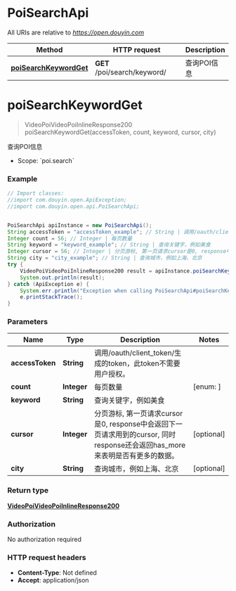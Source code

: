 # PoiSearchApi

All URIs are relative to *https://open.douyin.com*

Method | HTTP request | Description
------------- | ------------- | -------------
[**poiSearchKeywordGet**](PoiSearchApi.md#poiSearchKeywordGet) | **GET** /poi/search/keyword/ | 查询POI信息

<a name="poiSearchKeywordGet"></a>
# **poiSearchKeywordGet**
> VideoPoiVideoPoiInlineResponse200 poiSearchKeywordGet(accessToken, count, keyword, cursor, city)

查询POI信息

* Scope: &#x60;poi.search&#x60; 

### Example
```java
// Import classes:
//import com.douyin.open.ApiException;
//import com.douyin.open.api.PoiSearchApi;


PoiSearchApi apiInstance = new PoiSearchApi();
String accessToken = "accessToken_example"; // String | 调用/oauth/client_token/生成的token，此token不需要用户授权。
Integer count = 56; // Integer | 每页数量
String keyword = "keyword_example"; // String | 查询关键字，例如美食
Integer cursor = 56; // Integer | 分页游标, 第一页请求cursor是0, response中会返回下一页请求用到的cursor, 同时response还会返回has_more来表明是否有更多的数据。
String city = "city_example"; // String | 查询城市，例如上海、北京
try {
    VideoPoiVideoPoiInlineResponse200 result = apiInstance.poiSearchKeywordGet(accessToken, count, keyword, cursor, city);
    System.out.println(result);
} catch (ApiException e) {
    System.err.println("Exception when calling PoiSearchApi#poiSearchKeywordGet");
    e.printStackTrace();
}
```

### Parameters

Name | Type | Description  | Notes
------------- | ------------- | ------------- | -------------
 **accessToken** | **String**| 调用/oauth/client_token/生成的token，此token不需要用户授权。 |
 **count** | **Integer**| 每页数量 | [enum: ]
 **keyword** | **String**| 查询关键字，例如美食 |
 **cursor** | **Integer**| 分页游标, 第一页请求cursor是0, response中会返回下一页请求用到的cursor, 同时response还会返回has_more来表明是否有更多的数据。 | [optional]
 **city** | **String**| 查询城市，例如上海、北京 | [optional]

### Return type

[**VideoPoiVideoPoiInlineResponse200**](VideoPoiVideoPoiInlineResponse200.md)

### Authorization

No authorization required

### HTTP request headers

 - **Content-Type**: Not defined
 - **Accept**: application/json

